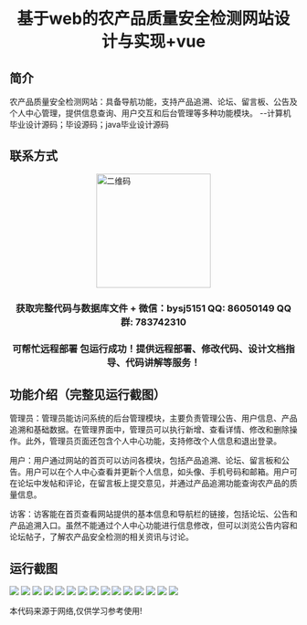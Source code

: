 <p><h1 align="center">基于web的农产品质量安全检测网站设计与实现+vue</h1></p>

## 简介
农产品质量安全检测网站：具备导航功能，支持产品追溯、论坛、留言板、公告及个人中心管理，提供信息查询、用户交互和后台管理等多种功能模块。    --计算机毕业设计源码；毕设源码；java毕业设计源码


## 联系方式
<img src="https://bs-1329754181.cos.ap-shanghai.myqcloud.com/wx.jpg" alt="二维码" style="display: block; margin: 0 auto;" width="200px">
<p><h3 align="center">获取完整代码与数据库文件 + 微信：bysj5151 QQ: 86050149 QQ群: 783742310</h3></p>
<p><h3 align="center">可帮忙远程部署 包运行成功！提供远程部署、修改代码、设计文档指导、代码讲解等服务！</h3></p>

## 功能介绍（完整见运行截图）
管理员：管理员能访问系统的后台管理模块，主要负责管理公告、用户信息、产品追溯和基础数据。在管理界面中，管理员可以执行新增、查看详情、修改和删除操作。此外，管理员页面还包含个人中心功能，支持修改个人信息和退出登录。

用户：用户通过网站的首页可以访问各模块，包括产品追溯、论坛、留言板和公告。用户可以在个人中心查看并更新个人信息，如头像、手机号码和邮箱。用户可在论坛中发帖和评论，在留言板上提交意见，并通过产品追溯功能查询农产品的质量信息。

访客：访客能在首页查看网站提供的基本信息和导航栏的链接，包括论坛、公告和产品追溯入口。虽然不能通过个人中心功能进行信息修改，但可以浏览公告内容和论坛帖子，了解农产品安全检测的相关资讯与讨论。


## 运行截图
![](https://bs-1329754181.cos.ap-shanghai.myqcloud.com/ssm/AgriculturalProductQualitySafetyDetectionWebsite/img/001.jpg)
![](https://bs-1329754181.cos.ap-shanghai.myqcloud.com/ssm/AgriculturalProductQualitySafetyDetectionWebsite/img/002.jpg)
![](https://bs-1329754181.cos.ap-shanghai.myqcloud.com/ssm/AgriculturalProductQualitySafetyDetectionWebsite/img/003.jpg)
![](https://bs-1329754181.cos.ap-shanghai.myqcloud.com/ssm/AgriculturalProductQualitySafetyDetectionWebsite/img/004.jpg)
![](https://bs-1329754181.cos.ap-shanghai.myqcloud.com/ssm/AgriculturalProductQualitySafetyDetectionWebsite/img/005.jpg)
![](https://bs-1329754181.cos.ap-shanghai.myqcloud.com/ssm/AgriculturalProductQualitySafetyDetectionWebsite/img/006.jpg)
![](https://bs-1329754181.cos.ap-shanghai.myqcloud.com/ssm/AgriculturalProductQualitySafetyDetectionWebsite/img/007.jpg)
![](https://bs-1329754181.cos.ap-shanghai.myqcloud.com/ssm/AgriculturalProductQualitySafetyDetectionWebsite/img/008.jpg)
![](https://bs-1329754181.cos.ap-shanghai.myqcloud.com/ssm/AgriculturalProductQualitySafetyDetectionWebsite/img/009.jpg)
![](https://bs-1329754181.cos.ap-shanghai.myqcloud.com/ssm/AgriculturalProductQualitySafetyDetectionWebsite/img/010.jpg)
![](https://bs-1329754181.cos.ap-shanghai.myqcloud.com/ssm/AgriculturalProductQualitySafetyDetectionWebsite/img/011.jpg)
![](https://bs-1329754181.cos.ap-shanghai.myqcloud.com/ssm/AgriculturalProductQualitySafetyDetectionWebsite/img/012.jpg)
![](https://bs-1329754181.cos.ap-shanghai.myqcloud.com/ssm/AgriculturalProductQualitySafetyDetectionWebsite/img/013.jpg)
![](https://bs-1329754181.cos.ap-shanghai.myqcloud.com/ssm/AgriculturalProductQualitySafetyDetectionWebsite/img/014.jpg)
![](https://bs-1329754181.cos.ap-shanghai.myqcloud.com/ssm/AgriculturalProductQualitySafetyDetectionWebsite/img/015.jpg)

<p>本代码来源于网络,仅供学习参考使用!</p>
